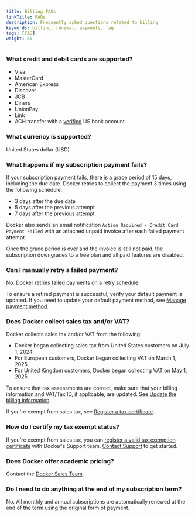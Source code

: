 ```yaml
---
title: Billing FAQs
linkTitle: FAQs
description: Frequently asked questions related to billing
keywords: billing, renewal, payments, faq
tags: [FAQ]
weight: 60
---
```


### What credit and debit cards are supported?

- Visa
- MasterCard
- American Express
- Discover
- JCB
- Diners
- UnionPay
- Link
- ACH transfer with a [verified](manuals/billing/payment-method.md#verify-a-bank-account) US bank account

### What currency is supported?

United States dollar (USD).

### What happens if my subscription payment fails?

If your subscription payment fails, there is a grace period of 15 days, including the due date. Docker retries to collect the payment 3 times using the following schedule:

- 3 days after the due date
- 5 days after the previous attempt
- 7 days after the previous attempt

Docker also sends an email notification `Action Required - Credit Card Payment Failed` with an attached unpaid invoice after each failed payment attempt.

Once the grace period is over and the invoice is still not paid, the subscription downgrades to a free plan and all paid features are disabled.

### Can I manually retry a failed payment?

No. Docker retries failed payments on a [retry schedule](/manuals/billing/faqs.md#what-happens-if-my-subscription-payment-fails).

To ensure a retired payment is successful, verify your default payment is
updated. If you need to update your default payment method, see
[Manage payment method](/manuals/billing/payment-method.md#manage-payment-method).

### Does Docker collect sales tax and/or VAT?

Docker collects sales tax and/or VAT from the following:

- Docker began collecting sales tax from United States
customers on July 1, 2024.
- For European customers, Docker began collecting VAT on March 1, 2025.
- For United Kingdom customers, Docker began collecting VAT on May 1, 2025.

To ensure that tax assessments are correct, make sure that your billing
information and VAT/Tax ID, if applicable, are updated. See
[Update the billing information](/billing/details/).

If you're exempt from sales tax, see
[Register a tax certificate](/billing/tax-certificate/).

### How do I certify my tax exempt status?

If you're exempt from sales tax, you can [register a valid tax exemption certificate](./tax-certificate.md) with Docker's Support team. [Contact Support](https://hub.docker.com/support/contact) to get started.

### Does Docker offer academic pricing?

Contact the [Docker Sales Team](https://www.docker.com/company/contact).

### Do I need to do anything at the end of my subscription term?

No. All monthly and annual subscriptions are automatically renewed at the end of the term using the original form of payment.
